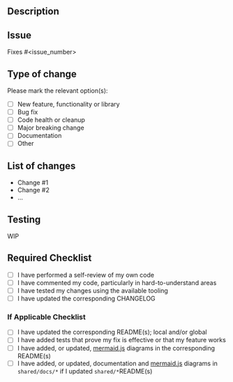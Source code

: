 <!--
 1. Make the title of the PR is descriptive and follows this format: `[<Module>] <DESCRIPTION>`
 2. Update the _Assigness_, _Labels_, _Projects_, _Milestone_ before submitting the PR for review.
 3. Add label(s) for the purpose (e.g. `persistence`) and, if applicable, priority (e.g. `low`) labels as well.
-->

## Description

<!--
1. Add a summary of the change including: motivation, reasons, context, dependencies, etc...
2. If applicable, specify the key files that should be looked at.
-->

## Issue

Fixes #<issue_number>

## Type of change

Please mark the relevant option(s):

- [ ] New feature, functionality or library
- [ ] Bug fix
- [ ] Code health or cleanup
- [ ] Major breaking change
- [ ] Documentation
- [ ] Other <!-- add details here if it a different type of change -->

## List of changes

<!-- List out all the changes made-->

- Change #1
- Change #2
- ...

## Testing

WIP

## Required Checklist

- [ ] I have performed a self-review of my own code
- [ ] I have commented my code, particularly in hard-to-understand areas
- [ ] I have tested my changes using the available tooling
- [ ] I have updated the corresponding CHANGELOG

### If Applicable Checklist

- [ ] I have updated the corresponding README(s); local and/or global
- [ ] I have added tests that prove my fix is effective or that my feature works
- [ ] I have added, or updated, [mermaid.js](https://mermaid-js.github.io) diagrams in the corresponding README(s)
- [ ] I have added, or updated, documentation and [mermaid.js](https://mermaid-js.github.io) diagrams in `shared/docs/*` if I updated `shared/*`README(s)
